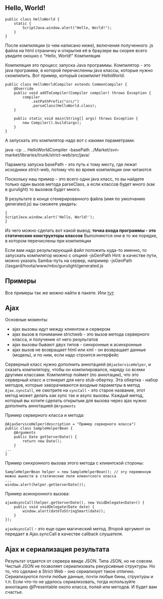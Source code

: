 ## Hello, World! ##
```
public class HelloWorld {
    static {
        ScriptJava.window.alert("Hello, World!");
    }
}
```

После компиляции (о чем написано ниже), включения полученного .js файла на html страничку и открытия её в браузере вы скорее всего увидите окошко с "Hello, World!"
Компиляция

Компиляция это процесс запуска Java программы. Компилятор - это java программа, в которой перечисленны java классы, которые нужно скомпилить.
Вот пример, который скомпилит HelloWorld:

```
public class HelloWorldCompiler extends CommonCompiler {	
    @Override
    public void addToCompiler(Compiler compiler) throws Exception {
        compiler
            .setPathPrefix("src/")
            .parseClass(HelloWorld.class);
    }

    public static void main(String[] args) throws Exception {
        new Compiler().build(args);
    }
}
```
А запускать это компилятор надо вот с какими параметрами:

java -cp ... HelloWorldCompiler -basePath ../Market/svn-market/libraries/trunk/strict-web/src/java/

Параметр запуска basePath - это путь к тому месту, где лежат исходники strict-web, потому что во время компиляции они читаются

Поскольку наш пример - это всего одни java класс, то вы найдете только один вызов метода parseClass, а если классов будет много (как в gurulight)
то вызовов будет много.


В результате в конце сгенерированного файла (имя по умолчанию generated.js) вы сможете увидеть:

```
{
ScriptJava.window.alert('Hello, World!');
}
```

Из чего можно сделать вот какой вывод: **точка входа программы - это статические конструкторы классов**
Выполняются они в то же порядке, в котором перечислены при компиляции


Если вам надо результирующий файл положить куда-то именно, то запускать компилятор можно с опцией -jsGenPath
Hint: в качестве пути, можно указать Samba-путь на сервер, например -jsGenPath //asgard/hoota/www/mbo/gurulight/generated.js

## Примеры ##

Все примеры так же можно найти в пакете. Или [тут](Examples.md)

## Ajax ##

Основные моменты:

  * ajax вызовы идут между клиентом и сервером
  * ajax вызов в понимании strictweb - это вызов метода серверного класса, и получение от него результатов
  * ajax вызовы бывают двух типов - синхронные и асинхронные
  * ajax вызов не возвращает html или xml - он возвращает данные (модель), и по ним, если надо строится интерфейс

Серверный класс нужно дополнить аннотацией `@AjaxServiceHelper`, и сказать компилятору, чтобы он компилировался, наряду со всеми другими классами. Компилятор поймет (по аннотации), что это серверный класс и сгенерит для него stub-обертку. Эта обертка - набор методов, которые заворачиваются входные параметры в метод `Ajax.syncCall`, не смотрите на `syncCall` - это старое название, этот метод может делать как sync так и async вызовы. Каждый метод, который вы хотите сделать открытым для вызова через ajax нужно дополнить аннотацией `@Arguments`


Пример серверного класса и метода:
```
@AjaxServiceHelper(description = "Пример серверного класса")
public class SampleHelperBean {
    @Arguments
    public Date getServerDate() {
        return new Date();
    }
...
}
```

Пример синхронного вызова этого метода с клиентской стороны:

```
SampleHelperBean helper = new SampleHelperBean(); // эту переменную можно вынести в статические поля клиентского класса
...
window.alert(helper.getServerDate());
```

Пример асинхронного вызова:
```
ajaxAsyncCall(helper.getServerDate(), new VoidDelegate<Date>() {
    public void voidDelegate(Date date) {
        window.alert(dateToStringSmart(date));
    }
});
```
`ajaxAsyncCall` - это еще один магический метод. Второй аргумент он передает в Ajax.syncCall в качестве callback слушателя.

## Ajax и сериализация результата ##

Результат отдается от сервера ввиде JSON. Типа JSON, но не совсем. Чистый JSON не позволяет сериализовать рекурсивные структуры. Но то, что сделано в Strict Web - оно сериализует такое отлично. Сериализуются почти любые данные, почти любые бины, структуры и т.п. Если что-то не удалось сериализовать, тогда используйте аннотацию @Presentable около класса, полей или методов. И будет вам счастье.